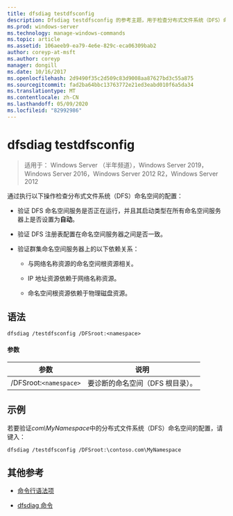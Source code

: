 ```yaml
---
title: dfsdiag testdfsconfig
description: Dfsdiag testdfsconfig 的参考主题，用于检查分布式文件系统（DFS）命名空间的配置。
ms.prod: windows-server
ms.technology: manage-windows-commands
ms.topic: article
ms.assetid: 106aeeb9-ea79-4e6e-829c-eca06309bab2
author: coreyp-at-msft
ms.author: coreyp
manager: dongill
ms.date: 10/16/2017
ms.openlocfilehash: 2d9490f35c2d509c83d9008aa87627bd3c55a875
ms.sourcegitcommit: fad2ba64bbc13763772e21ed3eabd010f6a5da34
ms.translationtype: MT
ms.contentlocale: zh-CN
ms.lasthandoff: 05/09/2020
ms.locfileid: "82992986"
---
```

# <a name="dfsdiag-testdfsconfig"></a>dfsdiag testdfsconfig

> 适用于： Windows Server （半年频道），Windows Server 2019，Windows Server 2016，Windows Server 2012 R2，Windows Server 2012

通过执行以下操作检查分布式文件系统（DFS）命名空间的配置：

- 验证 DFS 命名空间服务是否正在运行，并且其启动类型在所有命名空间服务器上是否设置为**自动**。

- 验证 DFS 注册表配置在命名空间服务器之间是否一致。

- 验证群集命名空间服务器上的以下依赖关系：

  - 与网络名称资源的命名空间根资源相关。

  - IP 地址资源依赖于网络名称资源。

  - 命名空间根资源依赖于物理磁盘资源。

## <a name="syntax"></a>语法

```
dfsdiag /testdfsconfig /DFSroot:<namespace>
```

#### <a name="parameters"></a>参数

| 参数 | 说明 |
| --------- | ----------- |
| /DFSroot:`<namespace>` | 要诊断的命名空间（DFS 根目录）。 |

## <a name="examples"></a>示例

若要验证*com\MyNamespace*中的分布式文件系统（DFS）命名空间的配置，请键入：

```
dfsdiag /testdfsconfig /DFSroot:\contoso.com\MyNamespace
```

## <a name="additional-references"></a>其他参考

- [命令行语法项](command-line-syntax-key.md)

- [dfsdiag 命令](dfsdiag.md)

